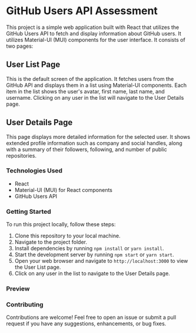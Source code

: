 
# GitHub Users API Assessment

This project is a simple web application built with React that utilizes the GitHub Users API to fetch and display information about GitHub users. It utilizes Material-UI (MUI) components for the user interface. It consists of two pages:

## User List Page
This is the default screen of the application. It fetches users from the GitHub API and displays them in a list using Material-UI components. Each item in the list shows the user's avatar, first name, last name, and username. Clicking on any user in the list will navigate to the User Details page.

## User Details Page
This page displays more detailed information for the selected user. It shows extended profile information such as company and social handles, along with a summary of their followers, following, and number of public repositories.

### Technologies Used
- React
- Material-UI (MUI) for React components
- GitHub Users API

### Getting Started
To run this project locally, follow these steps:

1. Clone this repository to your local machine.
2. Navigate to the project folder.
3. Install dependencies by running `npm install` or `yarn install`.
4. Start the development server by running `npm start` or `yarn start`.
5. Open your web browser and navigate to `http://localhost:3000` to view the User List page.
6. Click on any user in the list to navigate to the User Details page.

### Preview


### Contributing
Contributions are welcome! Feel free to open an issue or submit a pull request if you have any suggestions, enhancements, or bug fixes.
